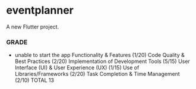 # eventplanner

A new Flutter project.

### GRADE

- unable to start the app
  Functionality & Features (1/20)
  Code Quality & Best Practices (2/20)
  Implementation of Development Tools (5/15)
  User Interface (UI) & User Experience (UX) (1/15)
  Use of Libraries/Frameworks (2/20)
  Task Completion & Time Management (2/10)
  TOTAL 13
